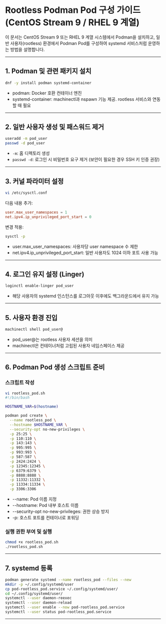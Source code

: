 
# Rootless Podman Pod 구성 가이드 (CentOS Stream 9 / RHEL 9 계열)

이 문서는 CentOS Stream 9 또는 RHEL 9 계열 시스템에서 Podman을 설치하고, 일반 사용자(rootless) 환경에서 Podman Pod를 구성하여 systemd 서비스처럼 운영하는 방법을 설명합니다.

---

## 1. Podman 및 관련 패키지 설치

```bash
dnf -y install podman systemd-container
```

- podman: Docker 호환 컨테이너 엔진  
- systemd-container: machinectl과 nspawn 기능 제공. rootless 서비스와 연동할 때 필요

---

## 2. 일반 사용자 생성 및 패스워드 제거

```bash
useradd -m pod_user
passwd -d pod_user
```

- `-m`: 홈 디렉토리 생성  
- `passwd -d`: 로그인 시 비밀번호 요구 제거 (보안이 필요한 경우 SSH 키 인증 권장)

---

## 3. 커널 파라미터 설정

```bash
vi /etc/sysctl.conf
```

다음 내용 추가:

```conf
user.max_user_namespaces = 1
net.ipv4.ip_unprivileged_port_start = 0
```

변경 적용:

```bash
sysctl -p
```

- user.max_user_namespaces: 사용자당 user namespace 수 제한  
- net.ipv4.ip_unprivileged_port_start: 일반 사용자도 1024 이하 포트 사용 가능

---

## 4. 로그인 유지 설정 (Linger)

```bash
loginctl enable-linger pod_user
```

- 해당 사용자의 systemd 인스턴스를 로그아웃 이후에도 백그라운드에서 유지 가능

---

## 5. 사용자 환경 진입

```bash
machinectl shell pod_user@
```

- pod_user@는 rootless 사용자 세션을 의미  
- machinectl은 컨테이너처럼 고립된 사용자 네임스페이스 제공

---

## 6. Podman Pod 생성 스크립트 준비

### 스크립트 작성

```bash
vi rootless_pod.sh
#!/bin/bash

HOSTNAME_VAR=$(hostname)

podman pod create \
  --name rootless_pod \
  --hostname $HOSTNAME_VAR \
  --security-opt no-new-privileges \
  -p 25:25 \
  -p 110:110 \
  -p 143:143 \
  -p 995:995 \
  -p 993:993 \
  -p 587:587 \
  -p 2424:2424 \
  -p 12345:12345 \
  -p 6379:6379 \
  -p 8888:8888 \
  -p 11332:11332 \
  -p 11334:11334 \
  -p 3306:3306
```
- --name: Pod 이름 지정  
- --hostname: Pod 내부 호스트 이름  
- --security-opt no-new-privileges: 권한 상승 방지  
- -p: 호스트 포트를 컨테이너로 포워딩

### 실행 권한 부여 및 실행

```bash
chmod +x rootless_pod.sh
./rootless_pod.sh
```

---

## 7. systemd 등록

```bash
podman generate systemd --name rootless_pod --files --new
mkdir -p ~/.config/systemd/user
cp pod-rootless_pod.service ~/.config/systemd/user/
cd ~/.config/systemd/user/
systemctl --user daemon-reexec
systemctl --user daemon-reload
systemctl --user enable --now pod-rootless_pod.service
systemctl --user status pod-rootless_pod.service
```

---
